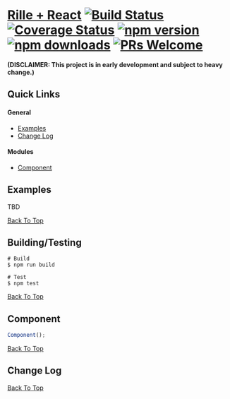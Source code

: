 # [Rille + React](http://www.rille.io) [![Build Status](https://img.shields.io/travis/dbmeads/rille-react/master.svg?style=flat-square)](https://travis-ci.org/dbmeads/rille) [![Coverage Status](https://img.shields.io/coveralls/dbmeads/rille-react/master.svg?style=flat-square)](https://coveralls.io/github/dbmeads/rille?branch=master) [![npm version](https://img.shields.io/npm/v/rille.svg?style=flat-square)](https://www.npmjs.com/package/rille) [![npm downloads](https://img.shields.io/npm/dm/rille.svg?style=flat-square)](https://www.npmjs.com/package/rille) [![PRs Welcome](https://img.shields.io/badge/PRs-welcome-brightgreen.svg?style=flat-square)](CONTRIBUTING.md#pull-requests)

**(DISCLAIMER: This project is in early development and subject to heavy change.)**

## Quick Links

#### General
* [Examples](#examples)
* [Change Log](#change-log)

#### Modules
* [Component](#component)

## Examples

TBD

[Back To Top](#quick-links)

## Building/Testing

```
# Build
$ npm run build

# Test
$ npm test
```

[Back To Top](#quick-links)

## Component

```js
Component();
```

[Back To Top](#quick-links)

## Change Log

[Back To Top](#quick-links)